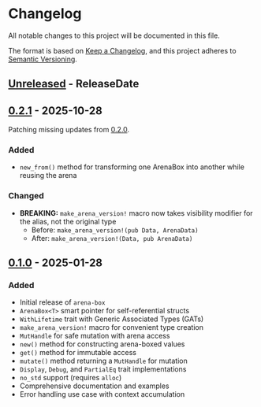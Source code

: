 # Changelog

All notable changes to this project will be documented in this file.

The format is based on [Keep a Changelog](https://keepachangelog.com/en/1.0.0/), and this project adheres to [Semantic Versioning](https://semver.org/spec/v2.0.0.html).

<!-- next-header -->

## [Unreleased] - ReleaseDate


## [0.2.1] - 2025-10-28

Patching missing updates from [0.2.0].

### Added
- `new_from()` method for transforming one ArenaBox into another while reusing the arena

### Changed
- **BREAKING:** `make_arena_version!` macro now takes visibility modifier for the alias, not the original type
  - Before: `make_arena_version!(pub Data, ArenaData)`
  - After: `make_arena_version!(Data, pub ArenaData)`

## [0.1.0] - 2025-01-28

### Added
- Initial release of `arena-box`
- `ArenaBox<T>` smart pointer for self-referential structs
- `WithLifetime` trait with Generic Associated Types (GATs)
- `make_arena_version!` macro for convenient type creation
- `MutHandle` for safe mutation with arena access
- `new()` method for constructing arena-boxed values
- `get()` method for immutable access
- `mutate()` method returning a `MutHandle` for mutation
- `Display`, `Debug`, and `PartialEq` trait implementations
- `no_std` support (requires `alloc`)
- Comprehensive documentation and examples
- Error handling use case with context accumulation

<!-- next-url -->
[Unreleased]: https://github.com/NiltonVolpato/arena-box/compare/v0.2.1...HEAD
[0.2.1]: https://github.com/NiltonVolpato/arena-box/compare/v0.2.0...v0.2.1
[0.2.0]: https://github.com/NiltonVolpato/arena-box/releases/tag/v0.2.0
[0.1.0]: https://github.com/NiltonVolpato/arena-box/releases/tag/v0.1.0
